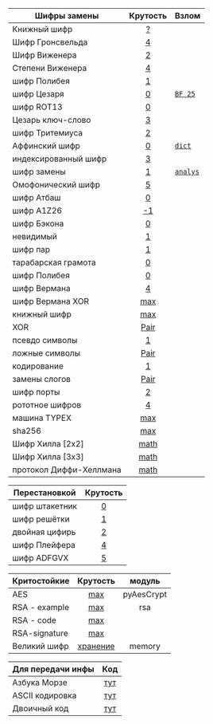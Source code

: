 |Шифры замены|Крутость| Взлом
| -----------| :-------:| ---|
|Книжный шифр| [?](book.py)|
|Шифр Гронсвельда| [4](gonsfeld.py)|
|Шифр Виженера| [2](vishener.py)|
|Степени Виженера| [4](vishenerPow.py)|
|шифр Полибея| [1](polibiy.py)|
|шифр Цезаря| [0](caesar.py)|[`BF 25`](hack/caesar.py)|
|шифр ROT13| [0](shifr_rot13.py)|
|Цезарь ключ-слово| [3](caesarWithKeyword.py)|
|шифр Тритемиуса| [2](trithemius.py)|
|Аффинский шифр| [0](affine.py)|[`dict`](hack/affine.py)|
|индексированный шифр| [3](index.py)|
|шифр замены| [1](replace.py)|[`analys`](hack/cryptoanalysis.py)|
|Омофонический шифр| [5](homophonic.py)|
|шифр Атбаш| [0](atbash.py)|
|шифр A1Z26| [-1](A1Z26.py)|
|шифр Бэкона| [0](bacon.py)|
|невидимый| [1](invisible.py)|
|шифр пар| [1](couples.py)|
|тарабарская грамота| [0](tarabar.py)|
|шифр Полибея| [0](tarabar.py)|
|шифр Вермана| [4](vermanCaesar.py)|
|шифр Вермана XOR| [max](vermanXOR.py)|
|книжный шифр| [max](book.py)|
|XOR| [Pair](xor.py)|
|псевдо символы| [1](pseudo.py)|
|ложные символы| [Pair](traps.py)|
|кодирование| [1](codind.py)|
|замены слогов| [Pair](syllable.py)|
|шифр порты| [2](ports.py)|
|рототное шифров| [4](rotors.py)|
|машина TYPEX| [max](typex.py)|
|sha256| [max](sha256.py)|
|Шифр Хилла [2x2]| [math](hill2x2.py)|
|Шифр Хилла [3x3]| [math](hill3x3.py)|
|протокол Диффи-Хеллмана| [math](diffie-hellman.py)|

|Перестановкой|Крутость|
| -----------| :-------:|
|шифр штакетник| [0](fence.py)|
|шифр решётки| [1](lattice.py)|
|двойная цифирь| [2](doubleCifir.py)|
|шифр Плейфера| [4](playfair.py)|
|шифр ADFGVX| [5](adfgvx.py)|

|Критостойкие|Крутость|модуль|
| --------    | :---:| :-------:|
|AES|[max](aes_module.py)|pyAesCrypt|
|RSA - example|[max](rsa_module.py)|rsa|
|RSA - code|[max](rsa.py)||
|RSA-signature|[max](rsa_signature.py)||
|Великий шифр|[хранение](GreatCipher/greatcipher.py)|memory|

|Для передачи инфы| Код|
| --------        |  :-------:|
|Азбука Морзе|[тут](morze.py)
|ASCII кодировка|[тут](ascii.py)
|Двоичный код|[тут](binary.py)
